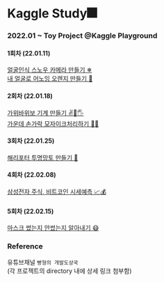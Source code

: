 # Kaggle Study🎆
### 2022.01 ~ Toy Project @Kaggle Playground

#### 1회차 (22.01.11)
[얼굴인식 스노우 카메라 만들기 ❄](https://github.com/koalalovepabro/KaggleStudy/tree/master/TP_00_SnowCamera)  
[내 얼굴로 어노잉 오렌지 만들기 🍊](https://github.com/koalalovepabro/KaggleStudy/tree/master/TP_01_AnnoyingOrange)
#### 2회차 (22.01.18)
[가위바위보 기계 만들기 ✌👊🖐](https://github.com/koalalovepabro/KaggleStudy/tree/master/TP_02_Rock-Paper-Scissors%20Machine)  
[가운데 손가락 모자이크처리하기 🖕🏻](https://github.com/koalalovepabro/KaggleStudy/tree/master/TP_03_Fxck%20You%20Filter)
#### 3회차 (22.01.25)
[해리포터 투명망토 만들기 🧙](https://github.com/koalalovepabro/KaggleStudy/tree/master/TP_04_Harry%20Potter%20Invisibility%20Cloak)
#### 4회차 (22.02.08)
[삼성전자 주식, 비트코인 시세예측 📈💰](https://github.com/koalalovepabro/KaggleStudy/tree/master/TP_05_Stock%20Price%20and%20BTC%20Predictioin)
#### 5회차 (22.02.15)
[마스크 썼는지 안썼는지 알아내기 😷](https://github.com/koalalovepabro/KaggleStudy/tree/master/TP_06_COVID-19%20Face%20Mask%20Detection)

### Reference
유튜브채널 `빵형의 개발도상국`  
(각 프로젝트의 directory 내에 상세 링크 첨부함)
